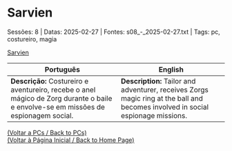 
# Sarvien

Sessões: 8 | Datas: 2025-02-27 | Fontes: s08_-_2025-02-27.txt | Tags: pc, costureiro, magia

[Sarvien](sarvien.png)

| Português | English |
|-----------|---------|
| **Descrição:** Costureiro e aventureiro, recebe o anel mágico de Zorg durante o baile e envolve-se em missões de espionagem social. | **Description:** Tailor and adventurer, receives Zorgs magic ring at the ball and becomes involved in social espionage missions. |

[(Voltar a PCs / Back to PCs)](pcs.md)  
[(Voltar à Página Inicial / Back to Home Page)](home.md)



















